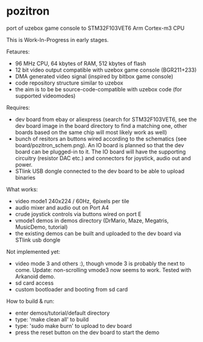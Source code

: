 # pozitron
port of uzebox game console to STM32F103VET6 Arm Cortex-m3 CPU

This is Work-In-Progress in early stages.


Fetaures:
* 96 MHz CPU, 64 kbytes of RAM, 512 kbytes of flash
* 12 bit video output compatible with uzebox game console (BGR211+233)
* DMA generated video signal (inspired by bitbox game console)
* code repository structure similar to uzebox
* the aim is to be be source-code-compatible with uzebox code (for supported videomodes)

Requires:
* dev board from ebay or aliexpress (search for STM32F103VET6, see the dev board image
  in the board directory to find a matching one, other boards based on the same chip
  will most likely work as well)
* bunch of resitors an buttons wired according to the schematics 
  (see board/pozitron_schem.png). An IO board is planned so that the dev board can be
  plugged-in to it. The IO board will have the supporting circuitry (resistor DAC etc.)
  and connectors for joystick, audio out and power. 
* STlink USB dongle connected to the dev board to be able to upload binaries

What works:
* video mode1 240x224 / 60Hz, 6pixels per tile
* audio mixer and audio out on Port A4
* crude joystick controls via buttons wired on port E
* vmode1 demos in demos directory (DrMario, Maze, Megatris, MusicDemo, tutorial)
* the existing demos can be built and uploaded to the dev board via STlink usb dongle 

Not implemented yet:
* video mode 3 and others :), though vmode 3 is probably the next to come. Update: non-scrolling vmode3 now seems to work. Tested with Arkanoid demo.
* sd card access
* custom bootloader and booting from sd card

How to build & run:
* enter demos/tutorial/default directory
* type: 'make clean all' to build
* type: 'sudo make burn' to upload to dev board
* press the reset button on the dev board to start the demo




